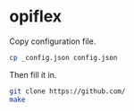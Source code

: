 # opiflex

Copy configuration file.

```bash
cp _config.json config.json
```

Then fill it in.

```bash
git clone https://github.com/
make
```
